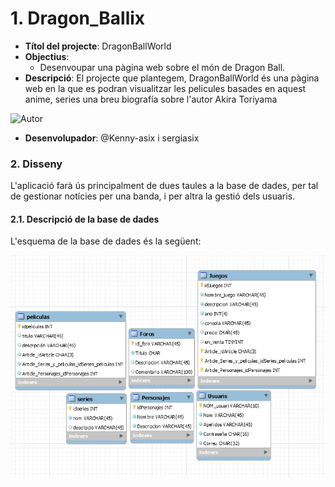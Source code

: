 # 1. Dragon_Ballix

* **Títol del projecte**: DragonBallWorld
* **Objectius**: 
  * Desenvoupar una pàgina web sobre el món de Dragon Ball.
* **Descripció**: El projecte que plantegem, DragonBallWorld és una pàgina web en la que es podran visualitzar les pelicules basades en aquest anime, series una breu biografía sobre l'autor Akira Toriyama 

![Autor](Dragon_Ballix/Dragon_Ballix/img/Akira.jpg)

* **Desenvolupador**: @Kenny-asix i sergiasix

### 2. Disseny

L'aplicació farà ús principalment de dues taules a la base de dades, per tal de gestionar notícies per una banda, i per altra la gestió dels usuaris.

#### 2.1. Descripció de la base de dades

L'esquema de la base de dades és la següent:

![Database](db.PNG)

